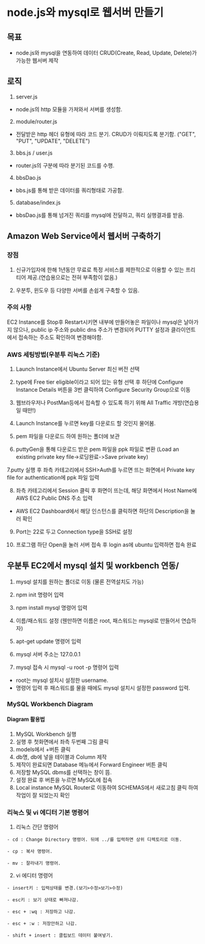 # node.js와 mysql로 웹서버 만들기

## 목표
 - node.js와 mysql을 연동하여 데이터 CRUD(Create, Read, Update, Delete)가 가능한 웹서버 제작

## 로직
 1. server.js
  - node.js의 http 모듈을 가져와서 서버를 생성함.
 2. module/router.js
  - 전달받은 http 헤더 유형에 따라 코드 분기. CRUD가 이뤄지도록 분기함.
    ("GET", "PUT", "UPDATE", "DELETE")
 3. bbs.js / user.js
  - router.js의 구분에 따라 분기된 코드를 수행.
 4. bbsDao.js
  - bbs.js를 통해 받은 데이터를 쿼리형태로 가공함.
 5. database/index.js
  - bbsDao.js를 통해 넘겨진 쿼리를 mysql에 전달하고, 쿼리 실행결과를 받음.

## Amazon Web Service에서 웹서버 구축하기

### 장점
  1. 신규가입자에 한해 1년동안 무료로 특정 서비스를 제한적으로 이용할 수 있는 프리티어 제공.(연습용으로는 전혀 부족함이 없음.)


  2. 우분투, 윈도우 등 다양한 서버를 손쉽게 구축할 수 있음.
  
### 주의 사항

  EC2 Instance를 Stop후 Restart시키면 내부에 만들어놓은 파일이나 mysql은 날아가지 않으나, public ip 주소와 public dns 주소가 변경되어
  PUTTY 설정과 클라이언트에서 접속하는 주소도 확인하여 변경해야함.
  

### AWS 세팅방법(우분투 리눅스 기준)

  1. Launch Instance에서 Ubuntu Server 최신 버전 선택

  2. type에 Free tier eligible이라고 되어 있는 유형 선택 후 하단에 Configure Instance Details 버튼을 3번 클릭하여 Configure Security Group으로 이동

  3. 웹브라우저나 PostMan등에서 접속할 수 있도록 하기 위해 All Traffic 개방(연습용일 때만!)

  4. Launch Instance를 누르면 key를 다운로드 할 것인지 물어봄.

  5. pem 파일을 다운로드 하여 원하는 폴더에 보관

  6. puttyGen을 통해 다운로드 받은 pem 파일을 ppk 파일로 변환
  (Load an existing private key file->로딩완료->Save private key)

  7.putty 실행 후 좌측 카테고리에서 SSH>Auth를 누르면 뜨는 화면에서 Private key file for authentication에 ppk 파일 입력

  8. 좌측 카테고리에서 Session 클릭 후 화면이 뜨는데, 해당 화면에서 Host Name에 AWS EC2 Public DNS 주소 입력
   - AWS EC2 Dashboard에서 해당 인스턴스를 클릭하면 하단의 Description을 눌러 확인

  9. Port는 22로 두고 Connection type을 SSH로 설정

  10. 프로그램 하단 Open을 눌러 서버 접속 후 login as에 ubuntu 입력하면 접속 완료

## 우분투 EC2에서 mysql 설치 및 workbench 연동/

  1. mysql 설치를 원하는 폴더로 이동 (물론 전역설치도 가능)

  2. npm init 명령어 입력

  3. npm install mysql 명령어 입력

  4. 이름/패스워드 설정
      (웬만하면 이름은 root, 패스워드는 mysql로 만들어서 연습하자)

  5. apt-get update 명령어 입력

  6. mysql 서버 주소는 127.0.0.1

  7. mysql 접속 시 mysql -u root -p 명령어 입력

   - root는 mysql 설치시 설정한 username.
   - 명령어 입력 후 패스워드를 물을 때에도 mysql 설치시 설정한 password 입력.
   
   
### MySQL Workbench Diagram

#### Diagram 활용법

1. MySQL Workbench 실행
2. 실행 후 첫화면에서 좌측 두번째 그림 클릭
3. models에서 +버튼 클릭
4. db명, db에 넣을 테이블과 Column 제작
5. 제작이 완료되면 Database 메뉴에서 Forward Engineer 버튼 클릭
6. 저장할 MySQL dbms를 선택하는 창이 뜸.
7. 설정 완료 후 버튼을 누르면 MySQL에 접속
8. Local instance MySQL Router로 이동하여 SCHEMAS에서 새로고침 클릭 하여 작업이 잘 되었는지 확인    


### 리눅스 및 vi 에디터 기본 명령어

  1. 리눅스 간단 명령어

    - cd : Change Directory 명령어. 뒤에 ../를 입력하면 상위 디렉토리로 이동.

    - cp : 복사 명령어.

    - mv : 잘라내기 명령어.

  2. vi 에디터 명령어

    - insert키 : 입력상태를 변경.(보기>수정>보기>수정)

    - esc키 : 보기 상태로 빠져나감.

    - esc + :wq : 저장하고 나감.

    - esc + :w : 저장안하고 나감.

    - shift + insert : 클립보드 데이터 붙여넣기.
    
    
    
